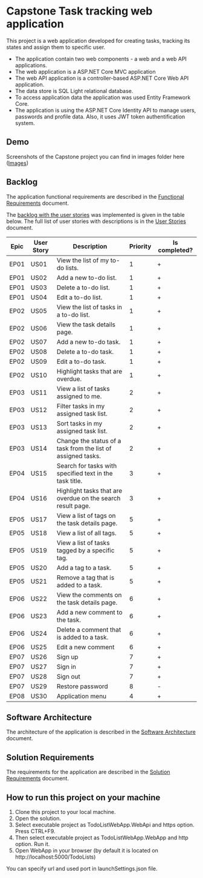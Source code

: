 # Capstone Task tracking web application

This project is a web application developed for creating tasks, tracking its states and assign them to specific user.
  * The application contain two web components - a web and a web API applications.
  * The web application is a ASP.NET Core MVC application
  * The web API application is a controller-based ASP.NET Core Web API application.
  * The data store is SQL Light relational database.
  * To access application data the application was used Entity Framework Core.
  * The application is using the ASP.NET Core Identity API to manage users, passwords and profile data. Also, it uses JWT token authentification system.

## Demo

Screenshots of the Capstone project you can find in images folder here ([Images](images))

## Backlog

The application functional requirements are described in the [Functional Requirements](functional-requirements.md) document.

The [backlog with the user stories](https://en.wikipedia.org/wiki/Product_backlog) was implemented is given in the table below. The full list of user stories with descriptions is in the [User Stories](user-stories.md) document.

| Epic | User Story | Description                                                                     | Priority | Is completed? |
|------|------------|---------------------------------------------------------------------------------|----------|---------------|
| EP01 | US01       | View the list of my to-do lists.                                                | 1        |       +       |
| EP01 | US02       | Add a new to-do list.                                                           | 1        |       +       |
| EP01 | US03       | Delete a to-do list.                                                            | 1        |       +       |
| EP01 | US04       | Edit a to-do list.                                                              | 1        |       +       |
| EP02 | US05       | View the list of tasks in a to-do list.                                         | 1        |       +       |
| EP02 | US06       | View the task details page.                                                     | 1        |       +       |
| EP02 | US07       | Add a new to-do task.                                                           | 1        |       +       |
| EP02 | US08       | Delete a to-do task.                                                            | 1        |       +       |
| EP02 | US09       | Edit a to-do task.                                                              | 1        |       +       |
| EP02 | US10       | Highlight tasks that are overdue.                                               | 1        |       +       |
| EP03 | US11       | View a list of tasks assigned to me.                                            | 2        |       +       |
| EP03 | US12       | Filter tasks in my assigned task list.                                          | 2        |       +       |
| EP03 | US13       | Sort tasks in my assigned task list.                                            | 2        |       +       |
| EP03 | US14       | Change the status of a task from the list of assigned tasks.                    | 2        |       +       |
| EP04 | US15       | Search for tasks with specified text in the task title.                         | 3        |       +       |
| EP04 | US16       | Highlight tasks that are overdue on the search result page.                     | 3        |       +       |
| EP05 | US17       | View a list of tags on the task details page.                                   | 5        |       +       |
| EP05 | US18       | View a list of all tags.                                                        | 5        |       +       |
| EP05 | US19       | View a list of tasks tagged by a specific tag.                                  | 5        |       +       |
| EP05 | US20       | Add a tag to a task.                                                            | 5        |       +       |
| EP05 | US21       | Remove a tag that is added to a task.                                           | 5        |       +       |
| EP06 | US22       | View the comments on the task details page.                                     | 6        |       +       |
| EP06 | US23       | Add a new comment to the task.                                                  | 6        |       +       |
| EP06 | US24       | Delete a comment that is added to a task.                                       | 6        |       +       |
| EP06 | US25       | Edit a new comment                                                              | 6        |       +       |
| EP07 | US26       | Sign up                                                                         | 7        |       +       |
| EP07 | US27       | Sign in                                                                         | 7        |       +       |
| EP07 | US28       | Sign out                                                                        | 7        |       +       |
| EP07 | US29       | Restore password                                                                | 8        |       -       |
| EP08 | US30       | Application menu                                                                | 4        |       +       |


## Software Architecture

The architecture of the application is described in the [Software Architecture](software-architecture.md) document.


## Solution Requirements

The requirements for the application are described in the [Solution Requirements](solution-requirements.md) document.

## How to run this project on your machine

1. Clone this project to your local machine.
2. Open the solution.
3. Select executable project as TodoListWebApp.WebApi and https option. Press CTRL+F9.
4. Then select executable project as TodoListWebApp.WebApp and http option. Run it.
5. Open WebApp in your browser (by default it is located on http://localhost:5000/TodoLists)

You can specify url and used port in launchSettings.json file.
